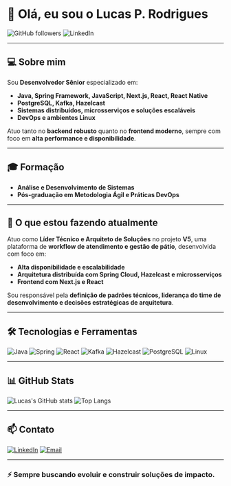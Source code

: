 # 👋 Olá, eu sou o Lucas P. Rodrigues

![GitHub followers](https://img.shields.io/github/followers/seu-usuario?style=social)
![LinkedIn](https://img.shields.io/badge/LinkedIn-Lucas%20Rodrigues-0A66C2?logo=linkedin&style=flat-square&logoColor=white)

---

## 💻 Sobre mim

Sou **Desenvolvedor Sênior** especializado em:

- **Java, Spring Framework, JavaScript, Next.js, React, React Native**
- **PostgreSQL, Kafka, Hazelcast**
- **Sistemas distribuídos, microsserviços e soluções escaláveis**
- **DevOps e ambientes Linux**

Atuo tanto no **backend robusto** quanto no **frontend moderno**, sempre com foco em **alta performance e disponibilidade**.

---

## 🎓 Formação

- **Análise e Desenvolvimento de Sistemas**
- **Pós-graduação em Metodologia Ágil e Práticas DevOps**

---

## 🚀 O que estou fazendo atualmente

Atuo como **Líder Técnico e Arquiteto de Soluções** no projeto **V5**, uma plataforma de **workflow de atendimento e gestão de pátio**, desenvolvida com foco em:

- **Alta disponibilidade e escalabilidade**
- **Arquitetura distribuída com Spring Cloud, Hazelcast e microsserviços**
- **Frontend com Next.js e React**

Sou responsável pela **definição de padrões técnicos, liderança do time de desenvolvimento e decisões estratégicas de arquitetura**.

---

## 🛠️ Tecnologias e Ferramentas

![Java](https://img.shields.io/badge/Java-21-007396?logo=java&logoColor=white)
![Spring](https://img.shields.io/badge/Spring-Framework-6DB33F?logo=spring&logoColor=white)
![React](https://img.shields.io/badge/React-Next.js-61DAFB?logo=react&logoColor=white)
![Kafka](https://img.shields.io/badge/Apache%20Kafka-Event%20Streaming-231F20?logo=apachekafka&logoColor=white)
![Hazelcast](https://img.shields.io/badge/Hazelcast-In%20Memory%20Data%20Grid-005896)
![PostgreSQL](https://img.shields.io/badge/PostgreSQL-Database-336791?logo=postgresql&logoColor=white)
![Linux](https://img.shields.io/badge/Linux-DevOps-FCC624?logo=linux&logoColor=black)

---

## 📊 GitHub Stats

![Lucas's GitHub stats](https://github-readme-stats.vercel.app/api?username=lucasrodrigues19&show_icons=true&theme=radical)
![Top Langs](https://github-readme-stats.vercel.app/api/top-langs/?username=lucasrodrigues19&layout=compact&theme=radical)

---

## 📫 Contato

[![LinkedIn](https://img.shields.io/badge/-Lucas%20Rodrigues-0A66C2?style=for-the-badge&logo=linkedin&logoColor=white)](https://www.linkedin.com/in/lucas-rodrigues-521060191)
[![Email](https://img.shields.io/badge/-Email-0078D4?style=for-the-badge&logo=microsoftoutlook&logoColor=white)](mailto:lucasp.rodrigues@uni9.edu.br)

---

### ⚡ **Sempre buscando evoluir e construir soluções de impacto.**
